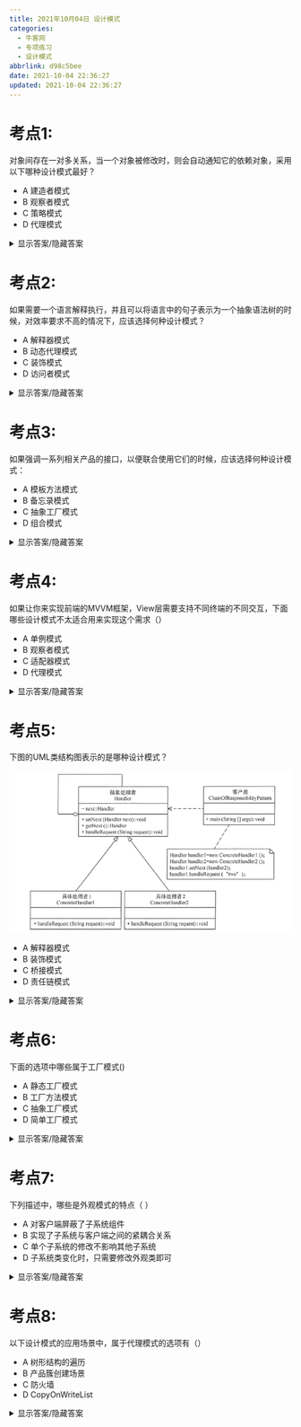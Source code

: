 ```yaml
---
title: 2021年10月04日 设计模式
categories:
  - 牛客网
  - 专项练习
  - 设计模式
abbrlink: d98c5bee
date: 2021-10-04 22:36:27
updated: 2021-10-04 22:36:27
---
```

# 考点1:
对象间存在一对多关系，当一个对象被修改时，则会自动通知它的依赖对象，采用以下哪种设计模式最好？
- A 建造者模式
- B 观察者模式
- C 策略模式
- D 代理模式

<details><summary>显示答案/隐藏答案</summary>正确答案: B</details>


# 考点2:
如果需要一个语言解释执行，并且可以将语言中的句子表示为一个抽象语法树的时候，对效率要求不高的情况下，应该选择何种设计模式？
- A 解释器模式
- B 动态代理模式
- C 装饰模式
- D 访问者模式

<details><summary>显示答案/隐藏答案</summary>正确答案: A</details>


# 考点3:
如果强调一系列相关产品的接口，以便联合使用它们的时候，应该选择何种设计模式：
- A 模板方法模式
- B 备忘录模式
- C 抽象工厂模式
- D 组合模式

<details><summary>显示答案/隐藏答案</summary>正确答案: C</details>


# 考点4:
如果让你来实现前端的MVVM框架，View层需要支持不同终端的不同交互，下面哪些设计模式不太适合用来实现这个需求（）
- A 单例模式
- B 观察者模式
- C 适配器模式
- D 代理模式

<details><summary>显示答案/隐藏答案</summary>正确答案: A</details>


# 考点5:
下图的UML类结构图表示的是哪种设计模式？

![img](https://raw.githubusercontent.com/lanlan2017/images/master/Blog/2021/10/20211004223947.png)

- A 解释器模式
- B 装饰模式
- C 桥接模式
- D 责任链模式

<details><summary>显示答案/隐藏答案</summary>正确答案: D</details>

# 考点6:
下面的选项中哪些属于工厂模式()
- A 静态工厂模式
- B 工厂方法模式
- C 抽象工厂模式
- D 简单工厂模式

<details><summary>显示答案/隐藏答案</summary>正确答案: BCD</details>


# 考点7:
下列描述中，哪些是外观模式的特点（      ）
- A 对客户端屏蔽了子系统组件
- B 实现了子系统与客户端之间的紧耦合关系
- C 单个子系统的修改不影响其他子系统
- D 子系统类变化时，只需要修改外观类即可

<details><summary>显示答案/隐藏答案</summary>正确答案: ACD</details>

# 考点8:
以下设计模式的应用场景中，属于代理模式的选项有（）
- A 树形结构的遍历
- B 产品簇创建场景
- C 防火墙
- D CopyOnWriteList

<details><summary>显示答案/隐藏答案</summary>正确答案: CD</details>


